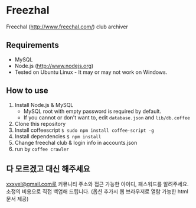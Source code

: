 Freezhal
========

Freechal (http://www.freechal.com/) club archiver


## Requirements

* MySQL
* Node.js (http://www.nodejs.org)
* Tested on Ubuntu Linux - It may or may not work on Windows.


## How to use

1. Install Node.js & MySQL
   - MySQL root with empty password is required by default. 
   - If you cannot or don't want to, edit `database.json` and `lib/db.coffee`
2. Clone this repository
3. Install coffeescript `$ sudo npm install coffee-script -g`
4. Install dependencies `$ npm install`
5. Change freechal club & login info in accounts.json
6. run by `coffee crawler`


## 다 모르겠고 대신 해주세요

xxxyel@gmail.com로 커뮤니티 주소와 접근 가능한 아이디, 패스워드를 알려주세요.
소정의 비용으로 직접 백업해 드립니다. (옵션 추가시 웹 브라우저로 열람 가능한 html 문서 제공)
